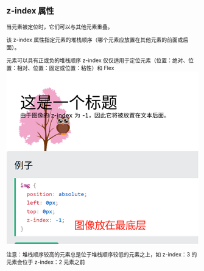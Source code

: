 ## z-index 属性

当元素被定位时，它们可以与其他元素重叠。

该 z-index 属性指定元素的堆栈顺序（哪个元素应放置在其他元素的前面或后面）。

元素可以具有正或负的堆栈顺序
z-index 仅仅适用于定位元素（位置：绝对、位置：相对、位置：固定或位置：粘性）和 Flex
![alt text](index为负数处于最底层.png)

注意：堆栈顺序较高的元素总是位于堆栈顺序较低的元素之上，如 z-index：3 的元素会位于 z-index：2 元素之前
